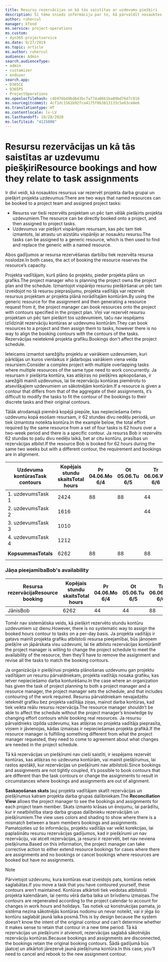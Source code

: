 ```yaml
---
title: Resursu rezervācijas un kā tās saistītas ar uzdevumu piešķiri
description: Šī tēma sniedz informāciju par to, kā pārvaldīt nosauktos resursus, resursu rezervēšanu un uzdevumu piešķiršanu un kā tie saistīti viens ar otru.
author: ruhercul
manager: kfend
ms.service: project-operations
ms.custom:
- dyn365-projectservice
ms.date: 9/27/2019
ms.topic: article
ms.author: ruhercul
audience: Admin
search.audienceType:
- admin
- customizer
- enduser
search.app:
- D365CE
- D365PS
- ProjectOperations
ms.openlocfilehash: c4b976b49bd643bc7a774a86b1ba89bd76d7c916
ms.sourcegitcommit: 4cf1dc1561b92fca4175f0b3813133c5e63ce8e6
ms.translationtype: HT
ms.contentlocale: lv-LV
ms.lasthandoff: 10/28/2020
ms.locfileid: "4125008"
---
```

# <a name="resource-bookings-and-how-they-relate-to-task-assignments"></a><span data-ttu-id="afd78-103">Resursu rezervācijas un kā tās saistītas ar uzdevumu piešķiri</span><span class="sxs-lookup"><span data-stu-id="afd78-103">Resource bookings and how they relate to task assignments</span></span>


<span data-ttu-id="afd78-104">Ir divi veidi, kā nosauktos resursus var rezervēt projekta darba grupai un piešķirt projekta uzdevumus:</span><span class="sxs-lookup"><span data-stu-id="afd78-104">There are two ways that named resources can be booked to a project team and assigned project tasks:</span></span>

- <span data-ttu-id="afd78-105">Resurss var tieši rezervēts projektam un pēc tam vēlāk piešķirts projekta uzdevumiem.</span><span class="sxs-lookup"><span data-stu-id="afd78-105">The resource can be directly booked onto a project, and then assigned to project tasks.</span></span>
- <span data-ttu-id="afd78-106">Uzdevumus var piešķirt vispārējam resursam, kas pēc tam tiek izmantots, lai atrastu un aizstātu vispārējo ar nosauktu resursu.</span><span class="sxs-lookup"><span data-stu-id="afd78-106">The tasks can be assigned to a generic resource, which is then used to find and replace the generic with a named resource.</span></span> 

<span data-ttu-id="afd78-107">Abos gadījumos ar resursa rezervēšanas darbību tiek rezervēta resursa noslodze.</span><span class="sxs-lookup"><span data-stu-id="afd78-107">In both cases, the act of booking the resource reserves the resource’s capacity.</span></span>

<span data-ttu-id="afd78-108">Projekta vadītājam, kurš plāno šo projektu, pieder projekta plāns un grafiks.</span><span class="sxs-lookup"><span data-stu-id="afd78-108">The project manager who is planning the project owns the project plan and the schedule.</span></span> <span data-ttu-id="afd78-109">Izmantojot vispārējo resursu piešķiršanai un pēc tam izveidojot no tā resursu pieprasījumu, projekta vadītājs var rezervēt resursus projektam ar projekta plānā norādītajām kontūrām.</span><span class="sxs-lookup"><span data-stu-id="afd78-109">By using the generic resource for the assignment and then generating a resource request from it, the project manager can book resources onto the project with contours specified in the project plan.</span></span> <span data-ttu-id="afd78-110">Viņi var rezervēt resursu projektam un pēc tam piešķirt tos uzdevumiem, taču nav iespējams izlīdzināt rezervāciju kontūras ar uzdevumu kontūrām.</span><span class="sxs-lookup"><span data-stu-id="afd78-110">They can book resources to a project and then assign them to tasks, however there is no way to align the booking contours with the contours of the tasks.</span></span> <span data-ttu-id="afd78-111">Rezervācijas neietekmē projekta grafiku.</span><span class="sxs-lookup"><span data-stu-id="afd78-111">Bookings don't affect the project schedule.</span></span>

<span data-ttu-id="afd78-112">Ieteicams izmantot sarežģītu projektu ar vairākiem uzdevumiem, kuri pārklājas un kuros vienlaikus ir jādarbojas vairākiem viena veida resursiem.</span><span class="sxs-lookup"><span data-stu-id="afd78-112">Consider a complex project with multiple overlapping tasks where multiple resources of the same type need to work concurrently.</span></span> <span data-ttu-id="afd78-113">Ja resursam ir piešķirta kontūra, kas atšķiras no piešķīres apkopošanas, ir sarežģīti mainīt uzdevumus, lai tie rezervāciju kontūras piemērotu to atsevišķajiem uzdevumiem un sākotnējām kontūrām.</span><span class="sxs-lookup"><span data-stu-id="afd78-113">If a resource is given a contour that differs from that of the aggregate of their assignments, it’s difficult to modify the tasks to fit the contour of the bookings to their discrete tasks and their original contours.</span></span>

<span data-ttu-id="afd78-114">Tālāk atrodamajā piemērā kopējā piepūle, kas nepieciešama četru uzdevumu kopā esošam resursam, ir 62 stundas divu nedēļu periodā, un tiek izmantota noteikta kontūra.</span><span class="sxs-lookup"><span data-stu-id="afd78-114">In the example below, the total effort required by the same resource from a set of four tasks is 62 hours over a two-week period and there is a specific contour.</span></span> <span data-ttu-id="afd78-115">Ja resurss Bob ir rezervēts 62 stundas to pašu divu nedēļu laikā, bet ar citu kontūru, prasības un rezervācijas atbilst.</span><span class="sxs-lookup"><span data-stu-id="afd78-115">If the resource Bob is booked for 62 hours during the same two weeks but with a different contour, the requirement and bookings are in alignment.</span></span>

| <span data-ttu-id="afd78-116">**Uzdevuma kontūras**</span><span class="sxs-lookup"><span data-stu-id="afd78-116">**Task contours**</span></span>    | <span data-ttu-id="afd78-117">**Kopējais stundu skaits**</span><span class="sxs-lookup"><span data-stu-id="afd78-117">**Total hours**</span></span> | <span data-ttu-id="afd78-118">Pr 04.06.</span><span class="sxs-lookup"><span data-stu-id="afd78-118">Mo 6/4</span></span> | <span data-ttu-id="afd78-119">Ot 05.06.</span><span class="sxs-lookup"><span data-stu-id="afd78-119">Tu 6/5</span></span> | <span data-ttu-id="afd78-120">Tr 06.06.</span><span class="sxs-lookup"><span data-stu-id="afd78-120">We 6/6</span></span> | <span data-ttu-id="afd78-121">Ce 07.06.</span><span class="sxs-lookup"><span data-stu-id="afd78-121">Th 6/7</span></span> | <span data-ttu-id="afd78-122">Pk 08.06.</span><span class="sxs-lookup"><span data-stu-id="afd78-122">Fr 6/8</span></span> | <span data-ttu-id="afd78-123">Se 09.06.</span><span class="sxs-lookup"><span data-stu-id="afd78-123">Sa 6/9</span></span> | <span data-ttu-id="afd78-124">Sv 10.06.</span><span class="sxs-lookup"><span data-stu-id="afd78-124">Su 6/10</span></span> | <span data-ttu-id="afd78-125">Pr 11.06.</span><span class="sxs-lookup"><span data-stu-id="afd78-125">Mo 6/11</span></span> | <span data-ttu-id="afd78-126">Ot 12.06.</span><span class="sxs-lookup"><span data-stu-id="afd78-126">Tu 6/12</span></span> | <span data-ttu-id="afd78-127">Tr 13.06.</span><span class="sxs-lookup"><span data-stu-id="afd78-127">We 6/13</span></span> | <span data-ttu-id="afd78-128">Ce 14.06.</span><span class="sxs-lookup"><span data-stu-id="afd78-128">Th 6/14</span></span> | <span data-ttu-id="afd78-129">Pk 15.06.</span><span class="sxs-lookup"><span data-stu-id="afd78-129">Fr 6/15</span></span> |
|----------------------|-----------------|--------|--------|--------|--------|--------|--------|---------|---------|---------|---------|---------|---------|
| <span data-ttu-id="afd78-130">1. uzdevums</span><span class="sxs-lookup"><span data-stu-id="afd78-130">Task 1</span></span>               | <span data-ttu-id="afd78-131">24</span><span class="sxs-lookup"><span data-stu-id="afd78-131">24</span></span>              | <span data-ttu-id="afd78-132">8</span><span class="sxs-lookup"><span data-stu-id="afd78-132">8</span></span>      | <span data-ttu-id="afd78-133">8</span><span class="sxs-lookup"><span data-stu-id="afd78-133">8</span></span>      | <span data-ttu-id="afd78-134">4</span><span class="sxs-lookup"><span data-stu-id="afd78-134">4</span></span>      |        |        |        |         |         |         | <span data-ttu-id="afd78-135">4</span><span class="sxs-lookup"><span data-stu-id="afd78-135">4</span></span>       |         |         |
| <span data-ttu-id="afd78-136">2. uzdevums</span><span class="sxs-lookup"><span data-stu-id="afd78-136">Task 2</span></span>               | <span data-ttu-id="afd78-137">16</span><span class="sxs-lookup"><span data-stu-id="afd78-137">16</span></span>              |        |        | <span data-ttu-id="afd78-138">4</span><span class="sxs-lookup"><span data-stu-id="afd78-138">4</span></span>      | <span data-ttu-id="afd78-139">4</span><span class="sxs-lookup"><span data-stu-id="afd78-139">4</span></span>      |        |        |         | <span data-ttu-id="afd78-140">8</span><span class="sxs-lookup"><span data-stu-id="afd78-140">8</span></span>       |         |         |         |         |
| <span data-ttu-id="afd78-141">3. uzdevums</span><span class="sxs-lookup"><span data-stu-id="afd78-141">Task 3</span></span>               | <span data-ttu-id="afd78-142">10</span><span class="sxs-lookup"><span data-stu-id="afd78-142">10</span></span>              |        |        |        |        | <span data-ttu-id="afd78-143">4</span><span class="sxs-lookup"><span data-stu-id="afd78-143">4</span></span>      |        |         |         | <span data-ttu-id="afd78-144">4</span><span class="sxs-lookup"><span data-stu-id="afd78-144">4</span></span>       |         | <span data-ttu-id="afd78-145">2</span><span class="sxs-lookup"><span data-stu-id="afd78-145">2</span></span>       |         |
| <span data-ttu-id="afd78-146">4. uzdevums</span><span class="sxs-lookup"><span data-stu-id="afd78-146">Task 4</span></span>               | <span data-ttu-id="afd78-147">12</span><span class="sxs-lookup"><span data-stu-id="afd78-147">12</span></span>              |        |        |        |        |        |        |         |         |         | <span data-ttu-id="afd78-148">4</span><span class="sxs-lookup"><span data-stu-id="afd78-148">4</span></span>       |         | <span data-ttu-id="afd78-149">8</span><span class="sxs-lookup"><span data-stu-id="afd78-149">8</span></span>       |
|                      |                 |        |        |        |        |        |        |         |         |         |         |         |         |
| <span data-ttu-id="afd78-150">**Kopsummas**</span><span class="sxs-lookup"><span data-stu-id="afd78-150">**Totals**</span></span>           | <span data-ttu-id="afd78-151">62</span><span class="sxs-lookup"><span data-stu-id="afd78-151">62</span></span>              | <span data-ttu-id="afd78-152">8</span><span class="sxs-lookup"><span data-stu-id="afd78-152">8</span></span>      | <span data-ttu-id="afd78-153">8</span><span class="sxs-lookup"><span data-stu-id="afd78-153">8</span></span>      | <span data-ttu-id="afd78-154">8</span><span class="sxs-lookup"><span data-stu-id="afd78-154">8</span></span>      | <span data-ttu-id="afd78-155">4</span><span class="sxs-lookup"><span data-stu-id="afd78-155">4</span></span>      | <span data-ttu-id="afd78-156">4</span><span class="sxs-lookup"><span data-stu-id="afd78-156">4</span></span>      |        |         | <span data-ttu-id="afd78-157">8</span><span class="sxs-lookup"><span data-stu-id="afd78-157">8</span></span>       | <span data-ttu-id="afd78-158">4</span><span class="sxs-lookup"><span data-stu-id="afd78-158">4</span></span>       | <span data-ttu-id="afd78-159">8</span><span class="sxs-lookup"><span data-stu-id="afd78-159">8</span></span>       | <span data-ttu-id="afd78-160">2</span><span class="sxs-lookup"><span data-stu-id="afd78-160">2</span></span>       | <span data-ttu-id="afd78-161">8</span><span class="sxs-lookup"><span data-stu-id="afd78-161">8</span></span>       |
|                      |                 |        |        |        |        |        |        |         |         |         |         |

### <a name="bobs-availability"></a><span data-ttu-id="afd78-162">Jāņa pieejamība</span><span class="sxs-lookup"><span data-stu-id="afd78-162">Bob's availability</span></span>
| <span data-ttu-id="afd78-163">**Resursa rezervācija**</span><span class="sxs-lookup"><span data-stu-id="afd78-163">**Resource   booking**</span></span> | <span data-ttu-id="afd78-164">**Kopējais stundu skaits**</span><span class="sxs-lookup"><span data-stu-id="afd78-164">**Total hours**</span></span> | <span data-ttu-id="afd78-165">Pr 04.06.</span><span class="sxs-lookup"><span data-stu-id="afd78-165">Mo 6/4</span></span> | <span data-ttu-id="afd78-166">Ot 05.06.</span><span class="sxs-lookup"><span data-stu-id="afd78-166">Tu 6/5</span></span> | <span data-ttu-id="afd78-167">Tr 06.06.</span><span class="sxs-lookup"><span data-stu-id="afd78-167">We 6/6</span></span> | <span data-ttu-id="afd78-168">Ce 07.06.</span><span class="sxs-lookup"><span data-stu-id="afd78-168">Th 6/7</span></span> | <span data-ttu-id="afd78-169">Pk 08.06.</span><span class="sxs-lookup"><span data-stu-id="afd78-169">Fr 6/8</span></span> | <span data-ttu-id="afd78-170">Se 09.06.</span><span class="sxs-lookup"><span data-stu-id="afd78-170">Sa 6/9</span></span> | <span data-ttu-id="afd78-171">Sv 10.06.</span><span class="sxs-lookup"><span data-stu-id="afd78-171">Su 6/10</span></span> | <span data-ttu-id="afd78-172">Pr 11.06.</span><span class="sxs-lookup"><span data-stu-id="afd78-172">Mo 6/11</span></span> | <span data-ttu-id="afd78-173">Ot 12.06.</span><span class="sxs-lookup"><span data-stu-id="afd78-173">Tu 6/12</span></span> | <span data-ttu-id="afd78-174">Tr 13.06.</span><span class="sxs-lookup"><span data-stu-id="afd78-174">We 6/13</span></span> | <span data-ttu-id="afd78-175">Ce 14.06.</span><span class="sxs-lookup"><span data-stu-id="afd78-175">Th 6/14</span></span> | <span data-ttu-id="afd78-176">Pk 15.06.</span><span class="sxs-lookup"><span data-stu-id="afd78-176">Fr 6/15</span></span> |
|------------------------|-----------------|--------|--------|--------|--------|--------|--------|---------|---------|---------|---------|---------|---------|
| <span data-ttu-id="afd78-177">Jānis</span><span class="sxs-lookup"><span data-stu-id="afd78-177">Bob</span></span>                    | <span data-ttu-id="afd78-178">62</span><span class="sxs-lookup"><span data-stu-id="afd78-178">62</span></span>              | <span data-ttu-id="afd78-179">4</span><span class="sxs-lookup"><span data-stu-id="afd78-179">4</span></span>      | <span data-ttu-id="afd78-180">4</span><span class="sxs-lookup"><span data-stu-id="afd78-180">4</span></span>      | <span data-ttu-id="afd78-181">8</span><span class="sxs-lookup"><span data-stu-id="afd78-181">8</span></span>      | <span data-ttu-id="afd78-182">8</span><span class="sxs-lookup"><span data-stu-id="afd78-182">8</span></span>      | <span data-ttu-id="afd78-183">8</span><span class="sxs-lookup"><span data-stu-id="afd78-183">8</span></span>      |        |         | <span data-ttu-id="afd78-184">4</span><span class="sxs-lookup"><span data-stu-id="afd78-184">4</span></span>       | <span data-ttu-id="afd78-185">4</span><span class="sxs-lookup"><span data-stu-id="afd78-185">4</span></span>       | <span data-ttu-id="afd78-186">8</span><span class="sxs-lookup"><span data-stu-id="afd78-186">8</span></span>       | <span data-ttu-id="afd78-187">8</span><span class="sxs-lookup"><span data-stu-id="afd78-187">8</span></span>       | <span data-ttu-id="afd78-188">6</span><span class="sxs-lookup"><span data-stu-id="afd78-188">6</span></span>       |

<span data-ttu-id="afd78-189">Tomēr nav sistemātiska veids, kā piešķirt rezervēto stundu kontūru uzdevumiem uz dienu.</span><span class="sxs-lookup"><span data-stu-id="afd78-189">However, there is no systematic way to assign the booked hours contour to tasks on a per-day basis.</span></span> <span data-ttu-id="afd78-190">Ja projekta vadītājs ir gatavs mainīt projekta grafiku atbilstoši resursa pieejamībai, būs jānoņem piešķīre un jāpārskata visu uzdevumi, lai tie atbilstu rezervācijas kontūrām</span><span class="sxs-lookup"><span data-stu-id="afd78-190">If the project manager is willing to change the project schedule to meet the availability of the resource, then they’ll have to remove the assignment and revise all the tasks to match the booking contours.</span></span>

<span data-ttu-id="afd78-191">Ja organizācija ir piešķīrusi projekta plānošanas uzdevumu gan projektu vadītājam un resursu pārvaldniekam, projekta vadītājs nosaka grafiku, kas ietver nepieciešamo darba konturēšanu.</span><span class="sxs-lookup"><span data-stu-id="afd78-191">In the case where an organization has given the task of project planning to both a project manager and a resource manager, the project manager sets the schedule, and that includes contouring of the work required.</span></span> <span data-ttu-id="afd78-192">Resursu pārvaldniekam nevajadzētu ietekmēt grafiku bez projekta vadītāja ziņas, mainot darba kontūras, kad tiek veikta reālu resursu rezervācija.</span><span class="sxs-lookup"><span data-stu-id="afd78-192">The resource manager shouldn’t be able to affect the schedule without the project manager’s knowledge by changing effort contours while booking real resources.</span></span> <span data-ttu-id="afd78-193">Ja resursu pārvaldnieks izpilda uzdevumu, kas atšķiras no projekta vadītāja pieprasīta, viņiem ir jāvienojas, kādas izmaiņas ir nepieciešamas projekta grafikā.</span><span class="sxs-lookup"><span data-stu-id="afd78-193">If the resource manager is fulfilling something different from what the project manager requested, they need to come to agreement about what changes are needed in the project schedule.</span></span>

<span data-ttu-id="afd78-194">Tā kā rezervācijas un piešķīrumi nav cieši saistīti, ir iespējams rezervēt kontūras, kas atšķiras no uzdevuma kontūrām, vai mainīt piešķīrumus, lai rastos apstākļi, kur rezervācijas un piešķīrumi nav atbilstoši.</span><span class="sxs-lookup"><span data-stu-id="afd78-194">Since bookings and assignments are not tightly coupled, it’s possible to book contours that are different than the task contours or change the assignments to result in circumstances where bookings and assignments are out of alignment.</span></span>

<span data-ttu-id="afd78-195">**Saskaņošanas skats** ļauj projekta vadītājam skatīt rezervācijas un piešķīrumus katram projekta darba grupas dalībniekam.</span><span class="sxs-lookup"><span data-stu-id="afd78-195">The **Reconciliation View** allows the project manager to see the bookings and assignments for each project team member.</span></span> <span data-ttu-id="afd78-196">Skats izmanto krāsas un ēnojumu, lai parādītu, kur ir neatbilstība starp darba grupas dalībnieku rezervācijām un piešķīrumiem.</span><span class="sxs-lookup"><span data-stu-id="afd78-196">The view uses colors and shading to show where there is a mismatch between a team members bookings and assignments.</span></span> <span data-ttu-id="afd78-197">Pamatojoties uz šo informāciju, projektu vadītājs var veikt korekcijas, lai paplašinātu resursu rezervācijas gadījumos, kad ir piešķīrumi un nav rezervāciju, vai atcelt rezervācijas, ja resursi ir rezervēti, bet nav neviena piešķīruma.</span><span class="sxs-lookup"><span data-stu-id="afd78-197">Based on this information, the project manager can take corrective action to either extend resource bookings for cases where there are assignments and no bookings or cancel bookings where resources are booked but have no assignments.</span></span>

> [!NOTE]
> <span data-ttu-id="afd78-198">Pārvietojot uzdevumu, kura kontūras esat izveidojis pats, kontūras netiek saglabātas.</span><span class="sxs-lookup"><span data-stu-id="afd78-198">If you move a task that you have contoured yourself, these contours aren’t maintained.</span></span> <span data-ttu-id="afd78-199">Kontūras atkārtoti tiek veidotas atbilstoši projekta kalendāram, lai ņemtu vērā darba laika un brīvdienu izmaiņas.</span><span class="sxs-lookup"><span data-stu-id="afd78-199">The contours are regenerated according to the project calendar to account for changes in work hours and holidays.</span></span> <span data-ttu-id="afd78-200">Tas notiek uz konstrukcijas pamata, jo sistēma nezina sākotnējās kontūras nodomu un nevar noteikt, vai ir jēga šo kontūru saglabāt jaunā laika posmā.</span><span class="sxs-lookup"><span data-stu-id="afd78-200">This is by design because the system doesn’t know the intent of the original contour and can’t determine whether it makes sense to retain that contour in a new time period.</span></span> <span data-ttu-id="afd78-201">Tā kā rezervācijas un piešķīrumi ir atvienoti, rezervācijas saglabā sākotnējās rezervāciju kontūras.</span><span class="sxs-lookup"><span data-stu-id="afd78-201">Because bookings and assignments are disconnected, the bookings retain the original booking contours.</span></span> <span data-ttu-id="afd78-202">Šādā gadījumā būs jāatceļ un atkārtoti jārezervē jaunā piešķīruma kontūra.</span><span class="sxs-lookup"><span data-stu-id="afd78-202">In this case, you’ll need to cancel and rebook to the new assignment contour.</span></span>

